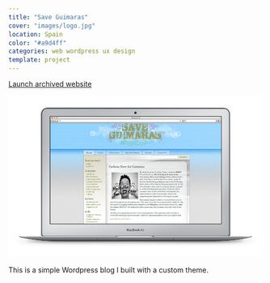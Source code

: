 ```yaml
---
title: "Save Guimaras"
cover: "images/logo.jpg"
location: Spain
color: "#a9d4ff"
categories: web wordpress ux design
template: project
---
```


<p class="align-center">
<a class="btn" href="http://saveguimaras.herokuapp.com" target="_blank">Launch archived website</a>
</p>

![](./images/1.jpg)

This is a simple Wordpress blog I built with a custom theme.
